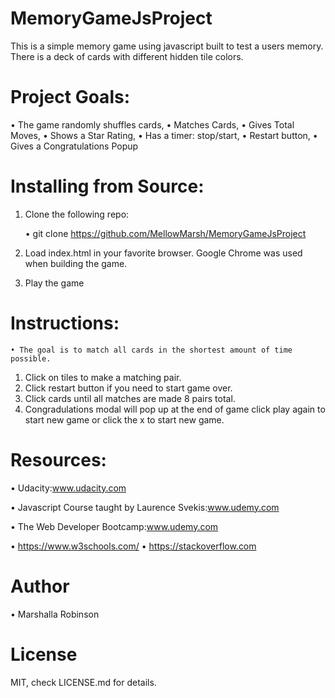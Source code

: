  # MemoryGameJsProject

  This is a simple memory game using javascript built to test a users memory. There is a deck of cards with different           hidden tile colors. 
  
 # Project Goals:
  • The game randomly shuffles cards,
  • Matches Cards,
  • Gives Total Moves,
  • Shows a Star Rating,
  • Has a timer: stop/start,
  • Restart button,
  • Gives a Congratulations Popup

# Installing from Source:

  1. Clone the following repo:

     • git clone https://github.com/MellowMarsh/MemoryGameJsProject
   
  2. Load index.html in your favorite browser. Google Chrome was used when building the game.
  3. Play the game

# Instructions:

    • The goal is to match all cards in the shortest amount of time possible.
  1. Click on tiles to make a matching pair.
  2. Click restart button if you need to start game over.
  3. Click cards until all matches are made 8 pairs total.
  4. Congradulations modal will pop up at the end of game click play again to start new game or click the x to start new game.
  
  
# Resources:
  • Udacity:www.udacity.com 
  
  • Javascript Course taught by Laurence Svekis:www.udemy.com
  
  • The Web Developer Bootcamp:www.udemy.com
  
  • https://www.w3schools.com/
  • https://stackoverflow.com
  
  # Author
  
  • Marshalla Robinson
  
  # License
  
  MIT, check LICENSE.md for details.
  
 
